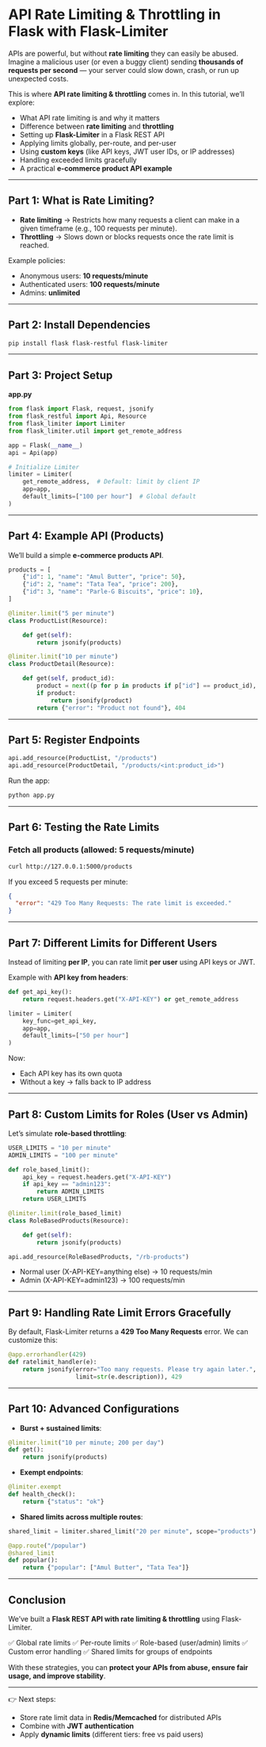 # API Rate Limiting & Throttling in Flask with Flask-Limiter

APIs are powerful, but without **rate limiting** they can easily be abused. Imagine a malicious user (or even a buggy client) sending **thousands of requests per second** — your server could slow down, crash, or run up unexpected costs.

This is where **API rate limiting & throttling** comes in. In this tutorial, we’ll explore:

- What API rate limiting is and why it matters
- Difference between **rate limiting** and **throttling**
- Setting up **Flask-Limiter** in a Flask REST API
- Applying limits globally, per-route, and per-user
- Using **custom keys** (like API keys, JWT user IDs, or IP addresses)
- Handling exceeded limits gracefully
- A practical **e-commerce product API example**

---

## Part 1: What is Rate Limiting?

- **Rate limiting** → Restricts how many requests a client can make in a given timeframe (e.g., 100 requests per minute).
- **Throttling** → Slows down or blocks requests once the rate limit is reached.

Example policies:

- Anonymous users: **10 requests/minute**
- Authenticated users: **100 requests/minute**
- Admins: **unlimited**

---

## Part 2: Install Dependencies

```bash
pip install flask flask-restful flask-limiter
```

---

## Part 3: Project Setup

**app.py**

```python
from flask import Flask, request, jsonify
from flask_restful import Api, Resource
from flask_limiter import Limiter
from flask_limiter.util import get_remote_address

app = Flask(__name__)
api = Api(app)

# Initialize Limiter
limiter = Limiter(
    get_remote_address,  # Default: limit by client IP
    app=app,
    default_limits=["100 per hour"]  # Global default
)
```

---

## Part 4: Example API (Products)

We’ll build a simple **e-commerce products API**.

```python
products = [
    {"id": 1, "name": "Amul Butter", "price": 50},
    {"id": 2, "name": "Tata Tea", "price": 200},
    {"id": 3, "name": "Parle-G Biscuits", "price": 10},
]

@limiter.limit("5 per minute")
class ProductList(Resource):

    def get(self):
        return jsonify(products)

@limiter.limit("10 per minute")
class ProductDetail(Resource):

    def get(self, product_id):
        product = next((p for p in products if p["id"] == product_id), None)
        if product:
            return jsonify(product)
        return {"error": "Product not found"}, 404
```

---

## Part 5: Register Endpoints

```python
api.add_resource(ProductList, "/products")
api.add_resource(ProductDetail, "/products/<int:product_id>")
```

Run the app:

```bash
python app.py
```

---

## Part 6: Testing the Rate Limits

### Fetch all products (allowed: 5 requests/minute)

```bash
curl http://127.0.0.1:5000/products
```

If you exceed 5 requests per minute:

```json
{
  "error": "429 Too Many Requests: The rate limit is exceeded."
}
```

---

## Part 7: Different Limits for Different Users

Instead of limiting **per IP**, you can rate limit **per user** using API keys or JWT.

Example with **API key from headers**:

```python
def get_api_key():
    return request.headers.get("X-API-KEY") or get_remote_address

limiter = Limiter(
    key_func=get_api_key,
    app=app,
    default_limits=["50 per hour"]
)
```

Now:

- Each API key has its own quota
- Without a key → falls back to IP address

---

## Part 8: Custom Limits for Roles (User vs Admin)

Let’s simulate **role-based throttling**:

```python
USER_LIMITS = "10 per minute"
ADMIN_LIMITS = "100 per minute"

def role_based_limit():
    api_key = request.headers.get("X-API-KEY")
    if api_key == "admin123":
        return ADMIN_LIMITS
    return USER_LIMITS

@limiter.limit(role_based_limit)
class RoleBasedProducts(Resource):

    def get(self):
        return jsonify(products)

api.add_resource(RoleBasedProducts, "/rb-products")
```

- Normal user (X-API-KEY=anything else) → 10 requests/min
- Admin (X-API-KEY=admin123) → 100 requests/min

---

## Part 9: Handling Rate Limit Errors Gracefully

By default, Flask-Limiter returns a **429 Too Many Requests** error.
We can customize this:

```python
@app.errorhandler(429)
def ratelimit_handler(e):
    return jsonify(error="Too many requests. Please try again later.",
                   limit=str(e.description)), 429
```

---

## Part 10: Advanced Configurations

- **Burst + sustained limits**:

```python
@limiter.limit("10 per minute; 200 per day")
def get():
    return jsonify(products)
```

- **Exempt endpoints**:

```python
@limiter.exempt
def health_check():
    return {"status": "ok"}
```

- **Shared limits across multiple routes**:

```python
shared_limit = limiter.shared_limit("20 per minute", scope="products")

@app.route("/popular")
@shared_limit
def popular():
    return {"popular": ["Amul Butter", "Tata Tea"]}
```

---

## Conclusion

We’ve built a **Flask REST API with rate limiting & throttling** using Flask-Limiter.

✅ Global rate limits
✅ Per-route limits
✅ Role-based (user/admin) limits
✅ Custom error handling
✅ Shared limits for groups of endpoints

With these strategies, you can **protect your APIs from abuse, ensure fair usage, and improve stability**.

---

👉 Next steps:

- Store rate limit data in **Redis/Memcached** for distributed APIs
- Combine with **JWT authentication**
- Apply **dynamic limits** (different tiers: free vs paid users)
